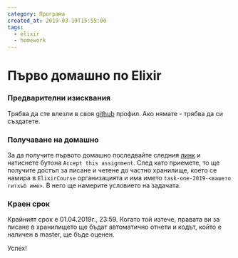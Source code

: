 ```yaml
---
category: Програма
created_at: 2019-03-19T15:55:00
tags:
  - elixir
  - homework
---
```


# Първо домашно по Elixir

### Предварителни изисквания

Трябва да сте влезли в своя [github](https://github.com) профил. Ако нямате - трябва да си създатете.

### Получаване на домашно

За да получите първото домашно последвайте следния [линк](https://classroom.github.com/a/rjVY3sIy) и натиснете бутона `Accept this assignment`.
След като приемете, то ще получите достъп за писане и четене до частно хранилище, което се намира в `ElixirCourse` организацията и има името `task-one-2019-<вашето гитхъб име>`. В него ще намерите условието на задачата.

### Краен срок

Крайният срок е 01.04.2019г., 23:59. Когато той изтече, правата ви за писане в хранилището ще бъдат автоматично отнети и кодът, който е наличен в master, ще бъде оценен.

Успех!
